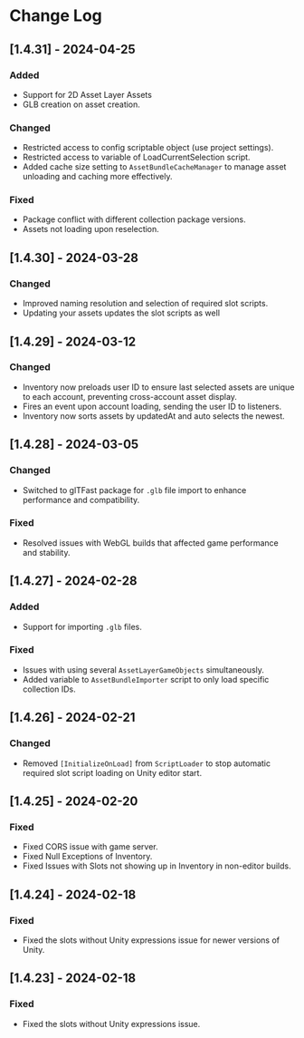 # Change Log

## [1.4.31] - 2024-04-25
### Added
- Support for 2D Asset Layer Assets
- GLB creation on asset creation.
### Changed
- Restricted access to config scriptable object (use project settings).
- Restricted access to variable of LoadCurrentSelection script.
- Added cache size setting to `AssetBundleCacheManager` to manage asset unloading and caching more effectively.
### Fixed
- Package conflict with different collection package versions.
- Assets not loading upon reselection.

## [1.4.30] - 2024-03-28
### Changed
- Improved naming resolution and selection of required slot scripts.
- Updating your assets updates the slot scripts as well

## [1.4.29] - 2024-03-12
### Changed
- Inventory now preloads user ID to ensure last selected assets are unique to each account, preventing cross-account asset display.
- Fires an event upon account loading, sending the user ID to listeners.
- Inventory now sorts assets by updatedAt and auto selects the newest. 

## [1.4.28] - 2024-03-05
### Changed
- Switched to glTFast package for `.glb` file import to enhance performance and compatibility.
### Fixed
- Resolved issues with WebGL builds that affected game performance and stability.

## [1.4.27] - 2024-02-28
### Added
- Support for importing `.glb` files.
### Fixed
- Issues with using several `AssetLayerGameObjects` simultaneously.
- Added variable to `AssetBundleImporter` script to only load specific collection IDs.

## [1.4.26] - 2024-02-21
### Changed
- Removed `[InitializeOnLoad]` from `ScriptLoader` to stop automatic required slot script loading on Unity editor start.

## [1.4.25] - 2024-02-20
### Fixed
- Fixed CORS issue with game server.
- Fixed Null Exceptions of Inventory.
- Fixed Issues with Slots not showing up in Inventory in non-editor builds.

## [1.4.24] - 2024-02-18
### Fixed
- Fixed the slots without Unity expressions issue for newer versions of Unity.

## [1.4.23] - 2024-02-18
### Fixed
- Fixed the slots without Unity expressions issue.

